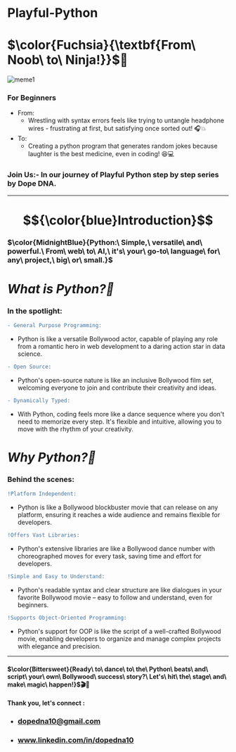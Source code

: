 
# Playful-Python

# $\color{Fuchsia}{\textbf{From\ Noob\ to\ Ninja!}}$🎯

![meme1](https://github.com/dopeDNA/Playful-Python/assets/169386428/a0ed37d5-f099-4e31-936c-97611195cfa8)
### For Beginners

- From:
    - Wrestling with syntax errors
feels like trying to untangle
headphone wires - frustrating
at first, but satisfying once
sorted out! 🎧💥
- To:
   - Creating a python program that
generates random jokes because laughter is the best medicine,
even in coding! 😆💻
### Join Us:- In our journey of Playful Python step by step series by Dope DNA.  

***
# $${\color{blue}Introduction}$$



### $\color{MidnightBlue}{Python:\ Simple,\ versatile\ and\ powerful.\ From\ web\ to\ AI,\ it's\ your\ go-to\ language\ for\ any\ project,\ big\ or\ small.\}$
  

 # ***What is Python?🐍***
 
 ### In the spotlight:

```diff 
- General Purpose Programming:
```
- Python is like a versatile Bollywood actor, capable of playing any role from a romantic hero in web development to a daring action star in data science.

 
```diff
- Open Source:
```

- Python's open-source nature is like an inclusive Bollywood film set, welcoming everyone to join and contribute their creativity and ideas.

```diff
- Dynamically Typed:
```

- With Python, coding feels more like a dance sequence where you don't need to memorize every step. It's flexible and intuitive, allowing you to move with the rhythm of your creativity.

# ***Why Python?🌟***

### Behind the scenes:

```diff
!Platform Independent:
```

- Python is like a Bollywood blockbuster movie that can release on any platform, ensuring it reaches a wide audience and remains flexible for developers.

```diff
!Offers Vast Libraries:
```
- Python's extensive libraries are like a Bollywood dance number with choreographed moves for every task, saving time and effort for developers.

```diff
!Simple and Easy to Understand:
```

- Python's readable syntax and clear structure are like dialogues in your favorite Bollywood movie – easy to follow and understand, even for beginners.

```diff
!Supports Object-Oriented Programming:
```
- Python's support for OOP is like the script of a well-crafted Bollywood movie, enabling developers to organize and manage complex projects with elegance and precision.

---


#### $\color{Bittersweet}{Ready\ to\ dance\ to\ the\ Python\ beats\ and\ script\ your\ own\ Bollywood\ success\ story?\ Let's\ hit\ the\ stage\ and\ make\ magic\ happen!\}$🎬🚀




#### Thank you, let's connect :
   - ### dopedna10@gmail.com
   - ### www.linkedin.com/in/dopedna10

